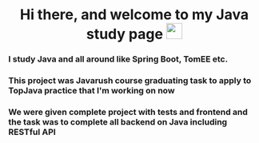 <h1 align="center">Hi there, and welcome to my Java study page <a href="https://daniilshat.ru/" target="_blank"></a> 
<img src="https://github.com/blackcater/blackcater/raw/main/images/Hi.gif" height="32"/></h1>
<h3 align="left">I study Java and all around like Spring Boot, TomEE etc.</h3>
<h3 align="left">This project was Javarush course graduating task to apply to TopJava practice that I'm working on now</h3>
<h3 align="left">We were given complete project with tests and frontend and the task was to complete all backend on Java including RESTful API</h3>
